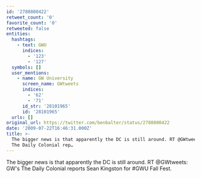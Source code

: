 ```yaml
---
id: '2780800422'
retweet_count: '0'
favorite_count: '0'
retweeted: false
entities:
  hashtags:
    - text: GWU
      indices:
        - '123'
        - '127'
  symbols: []
  user_mentions:
    - name: GW University
      screen_name: GWtweets
      indices:
        - '62'
        - '71'
      id_str: '28101965'
      id: '28101965'
  urls: []
original_url: https://twitter.com/benbalter/status/2780800422
date: '2009-07-22T16:46:31.000Z'
title: >-
  The bigger news is that apparently the DC is still around. RT @GWtweets: GW's
  The Daily Colonial rep…
---
```


The bigger news is that apparently the DC is still around. RT @GWtweets: GW's The Daily Colonial reports Sean Kingston for #GWU Fall Fest.